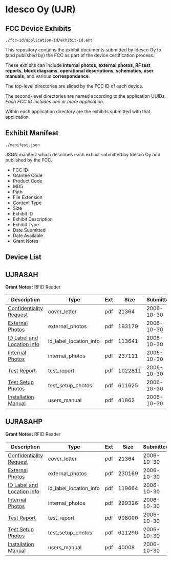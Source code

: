 # Idesco Oy (UJR)
## FCC Device Exhibits

```
./fcc-id/application-id/exhibit-id.ext
```

This repository contains the exhibit documents submitted by Idesco Oy to (and published by) the FCC as part of the device certification process.

These exhibits can include **internal photos**, **external photos**, **RF test reports**, **block diagrams**, **operational descriptions**, **schematics**, **user manuals**, and various **correspondence**.

The top-level directories are sliced by the FCC ID of each device.

The second-level directories are named according to the application UUIDs. *Each FCC ID includes one or more application.*

Within each application directory are the exhibits submitted with that application. 

## Exhibit Manifest

```
./manifest.json
```

JSON manifest which describes each exhibit submitted by Idesco Oy and published by the FCC.

- FCC ID
- Grantee Code
- Product Code
- MD5
- Path
- File Extension
- Content Type
- Size
- Exhibit ID
- Exhibit Description
- Exhibit Type
- Date Submitted
- Date Available
- Grant Notes

## Device List
## UJRA8AH
**Grant Notes:** RFID Reader

| Description | Type | Ext | Size | Submitted | Available |
| ----------- | ---- | --- | ---- | --------- | --------- |
| [Confidentiality Request](UJRA8AH/5acff60b4be538f7095969282b112645/721844.pdf) | cover_letter | pdf | 21364 | 2006-10-30 | 2006-10-30 |
| [External Photos](UJRA8AH/5acff60b4be538f7095969282b112645/721843.pdf) | external_photos | pdf | 193179 | 2006-10-30 | 2006-10-30 |
| [ID Label and Location Info](UJRA8AH/5acff60b4be538f7095969282b112645/721841.pdf) | id_label_location_info | pdf | 113641 | 2006-10-30 | 2006-10-30 |
| [Internal Photos](UJRA8AH/5acff60b4be538f7095969282b112645/721846.pdf) | internal_photos | pdf | 237111 | 2006-10-30 | 2006-10-30 |
| [Test Report](UJRA8AH/5acff60b4be538f7095969282b112645/721850.pdf) | test_report | pdf | 1022811 | 2006-10-30 | 2006-10-30 |
| [Test Setup Photos](UJRA8AH/5acff60b4be538f7095969282b112645/721851.pdf) | test_setup_photos | pdf | 611625 | 2006-10-30 | 2006-10-30 |
| [Installation Manual](UJRA8AH/5acff60b4be538f7095969282b112645/721845.pdf) | users_manual | pdf | 41862 | 2006-10-30 | 2006-10-30 |
## UJRA8AHP
**Grant Notes:** RFID Reader

| Description | Type | Ext | Size | Submitted | Available |
| ----------- | ---- | --- | ---- | --------- | --------- |
| [Confidentiality Request](UJRA8AHP/ab24bc82d2d6eaceb0c8a44228dbf4ad/721844.pdf) | cover_letter | pdf | 21364 | 2006-10-30 | 2006-10-30 |
| [External Photos](UJRA8AHP/ab24bc82d2d6eaceb0c8a44228dbf4ad/721861.pdf) | external_photos | pdf | 230169 | 2006-10-30 | 2006-10-30 |
| [ID Label and Location Info](UJRA8AHP/ab24bc82d2d6eaceb0c8a44228dbf4ad/721859.pdf) | id_label_location_info | pdf | 119664 | 2006-10-30 | 2006-10-30 |
| [Internal Photos](UJRA8AHP/ab24bc82d2d6eaceb0c8a44228dbf4ad/721864.pdf) | internal_photos | pdf | 229326 | 2006-10-30 | 2006-10-30 |
| [Test Report](UJRA8AHP/ab24bc82d2d6eaceb0c8a44228dbf4ad/721868.pdf) | test_report | pdf | 998000 | 2006-10-30 | 2006-10-30 |
| [Test Setup Photos](UJRA8AHP/ab24bc82d2d6eaceb0c8a44228dbf4ad/721869.pdf) | test_setup_photos | pdf | 611290 | 2006-10-30 | 2006-10-30 |
| [Installation Manual](UJRA8AHP/ab24bc82d2d6eaceb0c8a44228dbf4ad/721863.pdf) | users_manual | pdf | 40008 | 2006-10-30 | 2006-10-30 |
